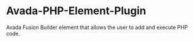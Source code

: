 # Avada-PHP-Element-Plugin
Avada Fusion Builder element that allows the user to add and execute PHP code.
